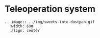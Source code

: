 # Teleoperation system

```eval_rst
.. image:: ../img/sweets-into-dustpan.gif
  :width: 600
  :align: center
```